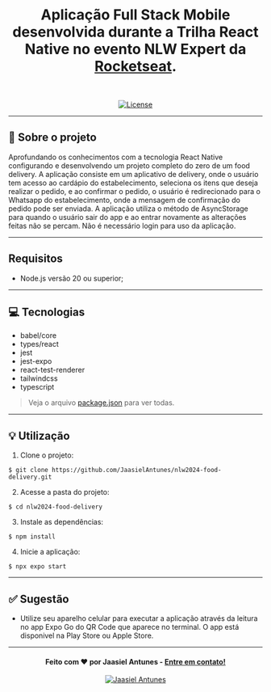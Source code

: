 <h1 align="center">
  Aplicação Full Stack Mobile desenvolvida durante a Trilha React Native no evento NLW Expert da <a href="https://app.rocketseat.com.br/home">Rocketseat</a>.
</h1> 
<br>

<p align="center">
  <a href="LICENSE"><img  src="https://img.shields.io/github/license/Ileriayo/markdown-badges?style=for-the-badge" alt="License"></a>
</p>

---

## 📁 Sobre o projeto

Aprofundando os conhecimentos com a tecnologia React Native configurando e desenvolvendo um projeto completo do zero de um food delivery.
A aplicação consiste em um aplicativo de delivery, onde o usuário tem acesso ao cardápio do estabelecimento, seleciona os itens que deseja realizar o pedido, 
e ao confirmar o pedido, o usuário é redirecionado para o Whatsapp do estabelecimento, onde a mensagem de confirmação do pedido pode ser enviada. A aplicação
utiliza o método de AsyncStorage para quando o usuário sair do app e ao entrar novamente as alterações feitas não se percam. Não é necessário login para uso
da aplicação.

---

## Requisitos

- Node.js versão 20 ou superior;

---

## 💻 Tecnologias

- babel/core
- types/react
- jest
- jest-expo
- react-test-renderer
- tailwindcss
- typescript

> Veja o arquivo [package.json](https://github.com/JaasielAntunes/nlw2024-food-delivery/blob/master/package.json) para ver todas.

---

## 💡 Utilização
1. Clone o projeto:

```
$ git clone https://github.com/JaasielAntunes/nlw2024-food-delivery.git
```

2. Acesse a pasta do projeto:

```
$ cd nlw2024-food-delivery
```

3. Instale as dependências:

```
$ npm install
```

4. Inicie a aplicação:

```
$ npx expo start
```

---

## ✅ Sugestão
- Utilize seu aparelho celular para executar a aplicação através da leitura no app Expo Go do QR Code que aparece no terminal. O app está disponivel na Play Store ou Apple Store.
---

<h4 align="center">
  Feito com ❤️ por Jaasiel Antunes - <a href="mailto:contato.jaasiel@gmail.com.com">Entre em contato!</a>
</h4>

<p align="center">
  <a href="https://www.linkedin.com/in/jaasiel-antunes-1517b41bb/">
    <img alt="Jaasiel Antunes" src="https://img.shields.io/badge/LinkedIn-Jaasiel-0e76a8?style=flat&logoColor=white&logo=linkedin">
  </a>
</p>

